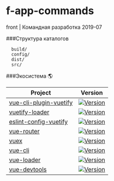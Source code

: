 # f-app-commands
front | Командная разработка 2019-07

###Структура каталогов

      build/             
      config/            
      dist/             
      src/               

###Экосистема  🌎

   <table>
      <thead>
      <tr>
        <th>Project</th>
        <th>Version</th>
      </tr>
      </thead>
      <tbody>
      <tr>
        <td>
          <a href="https://github.com/vuetifyjs/vue-cli-plugin-vuetify">vue-cli-plugin-vuetify</a>
        </td>
        <td>
          <a href="https://www.npmjs.com/package/vue-cli-plugin-vuetify">
            <img src="https://img.shields.io/npm/v/vue-cli-plugin-vuetify.svg" alt="Version">
          </a>
        </td>
      </tr>
      <tr>
        <td>
          <a href="https://github.com/vuetifyjs/vuetify-loader">vuetify-loader</a>
        </td>
        <td>
          <a href="https://www.npmjs.com/package/vuetify-loader">
            <img src="https://img.shields.io/npm/v/vuetify-loader.svg" alt="Version">
          </a>
        </td>
      </tr>
      <tr>
        <td>
          <a href="https://github.com/vuetifyjs/eslint-config-vuetify">eslint-config-vuetify</a>
        </td>
        <td>
          <a href="https://www.npmjs.com/package/eslint-config-vuetify">
            <img src="https://img.shields.io/npm/v/eslint-config-vuetify.svg" alt="Version">
          </a>
        </td>
      </tr>
      <tr>
        <td>
          <a href="https://github.com/vuejs/vue-router">vue-router</a>
        </td>
        <td>
          <a href="https://github.com/vuejs/vue-router">
            <img src="https://img.shields.io/npm/v/vue-router.svg" alt="Version">
          </a>
        </td>
      </tr>
      <tr>
        <td>
          <a href="https://github.com/vuejs/vue-router">vuex</a>
        </td>
        <td>
          <a href="https://github.com/vuejs/vue-router">
            <img src="https://img.shields.io/npm/v/vuex.svg" alt="Version">
          </a>
        </td>
      </tr>
      <tr>
        <td>
          <a href="https://github.com/vuejs/vue-cli">vue-cli</a>
        </td>
        <td>
          <a href="https://github.com/vuejs/vue-cli">
            <img src="https://img.shields.io/npm/v/@vue/cli.svg" alt="Version">
          </a>
        </td>
      </tr>
      <tr>
        <td>
          <a href="https://github.com/vuejs/vue-loader">vue-loader</a>
        </td>
        <td>
          <a href="https://github.com/vuejs/vue-loader">
            <img src="https://img.shields.io/npm/v/vue-loader.svg" alt="Version">
          </a>
        </td>
      </tr>
      <tr>
        <td>
          <a href="https://github.com/vuejs/vue-devtools">vue-devtools</a>
        </td>
        <td>
          <a href="https://github.com/vuejs/vue-devtoolsx">
            <img src="https://img.shields.io/chrome-web-store/v/nhdogjmejiglipccpnnnanhbledajbpd.svg" alt="Version">
          </a>
        </td>
      </tr>
      </tbody>
    </table>
